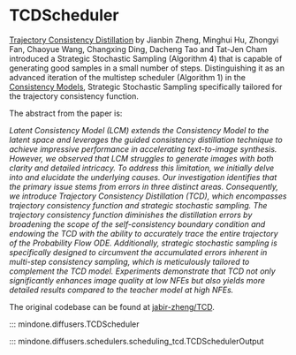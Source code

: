 <!--Copyright 2024 The HuggingFace Team. All rights reserved.

Licensed under the Apache License, Version 2.0 (the "License"); you may not use this file except in compliance with
the License. You may obtain a copy of the License at

http://www.apache.org/licenses/LICENSE-2.0

Unless required by applicable law or agreed to in writing, software distributed under the License is distributed on
an "AS IS" BASIS, WITHOUT WARRANTIES OR CONDITIONS OF ANY KIND, either express or implied. See the License for the
specific language governing permissions and limitations under the License.
-->

# TCDScheduler

[Trajectory Consistency Distillation](https://huggingface.co/papers/2402.19159) by Jianbin Zheng, Minghui Hu, Zhongyi Fan, Chaoyue Wang, Changxing Ding, Dacheng Tao and Tat-Jen Cham introduced a Strategic Stochastic Sampling (Algorithm 4) that is capable of generating good samples in a small number of steps. Distinguishing it as an advanced iteration of the multistep scheduler (Algorithm 1) in the [Consistency Models](https://huggingface.co/papers/2303.01469), Strategic Stochastic Sampling specifically tailored for the trajectory consistency function.

The abstract from the paper is:

*Latent Consistency Model (LCM) extends the Consistency Model to the latent space and leverages the guided consistency distillation technique to achieve impressive performance in accelerating text-to-image synthesis. However, we observed that LCM struggles to generate images with both clarity and detailed intricacy. To address this limitation, we initially delve into and elucidate the underlying causes. Our investigation identifies that the primary issue stems from errors in three distinct areas. Consequently, we introduce Trajectory Consistency Distillation (TCD), which encompasses trajectory consistency function and strategic stochastic sampling. The trajectory consistency function diminishes the distillation errors by broadening the scope of the self-consistency boundary condition and endowing the TCD with the ability to accurately trace the entire trajectory of the Probability Flow ODE. Additionally, strategic stochastic sampling is specifically designed to circumvent the accumulated errors inherent in multi-step consistency sampling, which is meticulously tailored to complement the TCD model. Experiments demonstrate that TCD not only significantly enhances image quality at low NFEs but also yields more detailed results compared to the teacher model at high NFEs.*

The original codebase can be found at [jabir-zheng/TCD](https://github.com/jabir-zheng/TCD).

::: mindone.diffusers.TCDScheduler


::: mindone.diffusers.schedulers.scheduling_tcd.TCDSchedulerOutput
